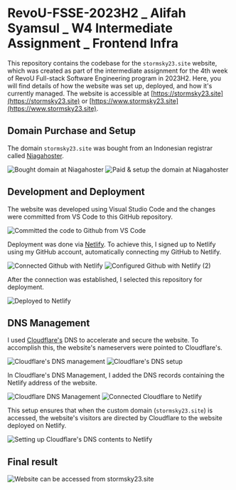 # RevoU-FSSE-2023H2 _ Alifah Syamsul _ W4 Intermediate Assignment _ Frontend Infra

This repository contains the codebase for the `stormsky23.site` website, which was created as part of the intermediate assignment for the 4th week of RevoU Full-stack Software Engineering program in 2023H2. Here, you will find details of how the website was set up, deployed, and how it's currently managed. The website is accessible at [https://stormsky23.site](https://stormsky23.site) or [https://www.stormsky23.site](https://www.stormsky23.site).

## Domain Purchase and Setup

The domain `stormsky23.site` was bought from an Indonesian registrar called [Niagahoster](https://www.niagahoster.co.id/).

![Bought domain at Niagahoster](screenshots\1_buy-domain-at-niagahoster.png)
![Paid & setup the domain at Niagahoster](screenshots\2_pay-domain-at-niagahoster.png)

## Development and Deployment

The website was developed using Visual Studio Code and the changes were committed from VS Code to this GitHub repository.

![Committed the code to Github from VS Code](screenshots\3_committing-changes-to-github-from-vscode.png)

Deployment was done via [Netlify](https://www.netlify.com/). To achieve this, I signed up to Netlify using my GitHub account, automatically connecting my GitHub to Netlify.

![Connected Github with Netlify](screenshots\4_configured-github-to-netlify.png)
![Configured Github with Netlify (2)](screenshots\5_configured-github-to-netlify-2.png)

After the connection was established, I selected this repository for deployment.

![Deployed to Netlify](screenshots\6_netlify-domain-management.png)

## DNS Management

I used [Cloudflare's](https://www.cloudflare.com/) DNS to accelerate and secure the website. To accomplish this, the website's nameservers were pointed to Cloudflare's.

![Cloudflare's DNS management](screenshots\7_cloudflare-dns.png)
![Cloudflare's DNS setup](screenshots\8_cloudflare-dns-package.png)

In Cloudflare's DNS Management, I added the DNS records containing the Netlify address of the website.

![Cloudflare DNS Management](screenshots\9_cloudflare-nameserver-instructions.png)
![Connected Cloudflare to Netlify](screenshots\10_connected-cloudflare-to-netlify.png)

This setup ensures that when the custom domain (`stormsky23.site`) is accessed, the website's visitors are directed by Cloudflare to the website deployed on Netlify.

![Setting up Cloudflare's DNS contents to Netlify](screenshots\11_cloudflare-connected-with-netlify.png)

##  Final result

![Website can be accessed from stormsky23.site](screenshots\12_final-result.png)
